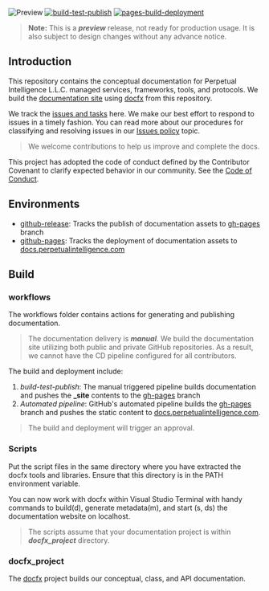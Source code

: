![Preview](https://img.shields.io/badge/release-preview-orange) 
[![build-test-publish](https://github.com/perpetualintelligence/docs/actions/workflows/build-test-publish.yml/badge.svg)](https://github.com/perpetualintelligence/docs/actions/workflows/build-test-publish.yml)
[![pages-build-deployment](https://github.com/perpetualintelligence/docs/actions/workflows/pages/pages-build-deployment/badge.svg)](https://github.com/perpetualintelligence/docs/actions/workflows/pages/pages-build-deployment)

> **Note:** This is a ***preview*** release, not ready for production usage. It is also subject to design changes without any advance notice.

## Introduction
This repository contains the conceptual documentation for Perpetual Intelligence L.L.C. managed services, frameworks, tools, and protocols. We build the [documentation site](https://docs.perpetualintelligence.com) using [docfx](https://dotnet.github.io/docfx/) from this repository.

We track the [issues and tasks](https://github.com/perpetualintelligence/docs/issues) here. We make our best effort to respond to issues in a timely fashion. You can read more about our procedures for classifying and resolving issues in our [Issues policy](https://terms.perpetualintelligence.com/articles/issues-policy.html) topic.

> We welcome contributions to help us improve and complete the docs.

This project has adopted the code of conduct defined by the Contributor Covenant to clarify expected behavior in our community.
See the [Code of Conduct](https://terms.perpetualintelligence.com/articles/CODE_OF_CONDUCT.html).

## Environments
- [github-release](https://github.com/perpetualintelligence/docs/deployments/activity_log?environment=github-release): Tracks the publish of documentation assets to [gh-pages](https://github.com/perpetualintelligence/docs/tree/gh-pages) branch
- [github-pages](https://github.com/perpetualintelligence/docs/deployments/activity_log?environment=github-pages): Tracks the deployment of documentation assets to [docs.perpetualintelligence.com](https://docs.perpetualintelligence.com)

## Build

### workflows
The workflows folder contains actions for generating and publishing documentation.

> The documentation delivery is ***manual***. We build the documentation site utilizing both public and private GitHub repositories. As a result, we cannot have the CD pipeline configured for all contributors.

The build and deployment include:
1. *build-test-publish*: The manual triggered pipeline builds documentation and pushes the **_site** contents to the [gh-pages](https://github.com/perpetualintelligence/docs/tree/gh-pages) branch
2. *Automated pipeline*: GitHub's automated pipeline builds the [gh-pages](https://github.com/perpetualintelligence/docs/tree/gh-pages) branch and pushes the static content to [docs.perpetualintelligence.com](https://docs.perpetualintelligence.com).

> The build and deployment will trigger an approval.

### Scripts
Put the script files in the same directory where you have extracted the docfx tools and libraries. Ensure that this directory is in the PATH environment variable.

You can now work with docfx within Visual Studio Terminal with handy commands to build(d), generate metadata(m), and start (s, ds) the documentation website on localhost.

> The scripts assume that your documentation project is within ***docfx_project*** directory.

### docfx_project
The [docfx](https://dotnet.github.io/docfx/) project builds our conceptual, class, and API documentation.
